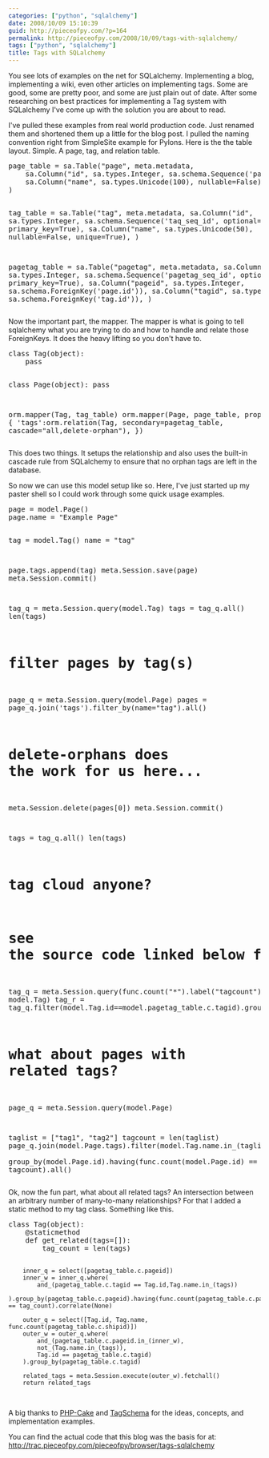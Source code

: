 ```yaml
---
categories: ["python", "sqlalchemy"]
date: 2008/10/09 15:10:39
guid: http://pieceofpy.com/?p=164
permalink: http://pieceofpy.com/2008/10/09/tags-with-sqlalchemy/
tags: ["python", "sqlalchemy"]
title: Tags with SQLalchemy
---
```

You see lots of examples on the net for SQLalchemy. Implementing a blog, implementing a wiki, even other articles on implementing tags. Some are good, some are pretty poor, and some are just plain out of date. After some researching on best practices for implementing a Tag system with SQLalchemy I've come up with the solution you are about to read.

I've pulled these examples from real world production code. Just renamed them and shortened them up a little for the blog post. I pulled the naming convention right from SimpleSite example for Pylons. Here is the the table layout. Simple. A page, tag, and relation table.

<p>
<pre class="brush: py">
page_table = sa.Table("page", meta.metadata,
    sa.Column("id", sa.types.Integer, sa.schema.Sequence('page_seq_id', optional=True), primary_key=True),
    sa.Column("name", sa.types.Unicode(100), nullable=False),
)

tag_table = sa.Table("tag", meta.metadata,
    sa.Column("id", sa.types.Integer, sa.schema.Sequence('taq_seq_id', optional=True), primary_key=True),
    sa.Column("name", sa.types.Unicode(50), nullable=False, unique=True),
)

pagetag_table = sa.Table("pagetag", meta.metadata,
    sa.Column("id", sa.types.Integer, sa.schema.Sequence('pagetag_seq_id', optional=True), primary_key=True),
    sa.Column("pageid", sa.types.Integer, sa.schema.ForeignKey('page.id')),
    sa.Column("tagid", sa.types.Integer, sa.schema.ForeignKey('tag.id')),
)
</pre>
</p>

Now the important part, the mapper. The mapper is what is going to tell sqlalchemy what you are trying to do and how to handle and relate those ForeignKeys. It does the heavy lifting so you don't have to.

<p>
<pre class="brush: py">
class Tag(object):
    pass
    
class Page(object):
    pass

orm.mapper(Tag, tag_table)
orm.mapper(Page, page_table, properties = {
    'tags':orm.relation(Tag, secondary=pagetag_table, cascade="all,delete-orphan"),
})
</pre>
</p>

This does two things. It setups the relationship and also uses the built-in cascade rule from SQLalchemy to ensure that no orphan tags are left in the database.

So now we can use this model setup like so. Here, I've just started up my paster shell so I could work through some quick usage examples.

<p>
<pre class="brush: py">
page = model.Page()
page.name = "Example Page"

tag = model.Tag()
name = "tag"

page.tags.append(tag)
meta.Session.save(page)
meta.Session.commit()

tag_q = meta.Session.query(model.Tag)
tags = tag_q.all()
len(tags)

# filter pages by tag(s)
page_q = meta.Session.query(model.Page)
pages = page_q.join('tags').filter_by(name="tag").all()

# delete-orphans does the work for us here...
meta.Session.delete(pages[0])
meta.Session.commit()

tags = tag_q.all()
len(tags)

# tag cloud anyone?
# see the source code linked below for a properly weighted tag cloud.
tag_q = meta.Session.query(func.count("*").label("tagcount"), model.Tag)
tag_r = tag_q.filter(model.Tag.id==model.pagetag_table.c.tagid).group_by(model.Tag.id).all()

# what about pages with related tags?
page_q = meta.Session.query(model.Page)

taglist = ["tag1", "tag2"]
tagcount = len(taglist)
page_q.join(model.Page.tags).filter(model.Tag.name.in_(taglist)).\
group_by(model.Page.id).having(func.count(model.Page.id) == tagcount).all()
</pre>
</p>

Ok, now the fun part, what about all related tags? An intersection between an arbitrary number of many-to-many relationships? For that I added a static method to my tag class. Something like this.

<p>
<pre class="brush: py">
class Tag(object):
    @staticmethod
    def get_related(tags=[]):
        tag_count = len(tags)
        
        inner_q = select([pagetag_table.c.pageid])
        inner_w = inner_q.where(
            and_(pagetag_table.c.tagid == Tag.id,Tag.name.in_(tags))
        ).group_by(pagetag_table.c.pageid).having(func.count(pagetag_table.c.pageid) == tag_count).correlate(None)
        
        outer_q = select([Tag.id, Tag.name, func.count(pagetag_table.c.shipid)])
        outer_w = outer_q.where(
            and_(pagetag_table.c.pageid.in_(inner_w),
            not_(Tag.name.in_(tags)),
            Tag.id == pagetag_table.c.tagid)
        ).group_by(pagetag_table.c.tagid)
        
        related_tags = meta.Session.execute(outer_w).fetchall()
        return related_tags
</pre>
</p>

A big thanks to <a href="http://cakephp.org/">PHP-Cake</a> and <a href="http://tagschema.com/">TagSchema</a> for the ideas, concepts, and implementation examples.

You can find the actual code that this blog was the basis for at:
<a href="http://trac.pieceofpy.com/pieceofpy/browser/tags-sqlalchemy">http://trac.pieceofpy.com/pieceofpy/browser/tags-sqlalchemy</a>
